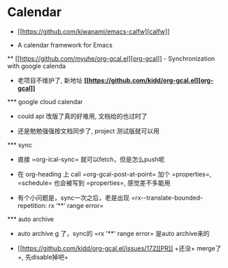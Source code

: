 # Calendar


* [[https://github.com/kiwanami/emacs-calfw][calfw]]
+ A calendar framework for Emacs

** [[https://github.com/myuhe/org-gcal.el][org-gcal]] - Synchronization with google calenda

+ 老项目不维护了, 新地址 **[[https://github.com/kidd/org-gcal.el][org-gcal]]**

*** google cloud calendar
+ could api 改版了真的好难用, 文档给的也过时了

+ 还是勉勉强强按文档同步了, project 测试版就可以用

*** sync

+ 直接 =org-ical-sync= 就可以fetch，但是怎么push呢

+ 在 org-heading 上 call =org-gcal-post-at-point= 加个 =properties=, =schedule= 也会被写到 =properties=, 感觉差不多能用

+ 有个小问题是，sync一次之后，老是出现 =rx--translate-bounded-repetition: rx ‘**’ range error=

*** auto archive

+ auto archive g 了，sync的 =rx '**' range error= 是auto archive来的

+ [[https://github.com/kidd/org-gcal.el/issues/172][PR]] +还没+ merge了 +, 先disable掉吧+

